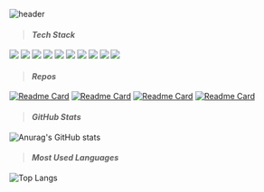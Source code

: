 
![header](https://capsule-render.vercel.app/api?type=waving&height=250&color=gradient&animation=fadeIn&fontColor=ffffff&fontAlign=20&fontAlignY=48&descAlign=20&descAlignY=60&text=Tim&fontSize=40&desc=Android%20Developer)
> #### *Tech Stack*   
<img src="https://img.shields.io/badge/-Kotlin-000000?style=flat&logo=Kotlin%logoColor=white"/> <img src="https://img.shields.io/badge/-Swift-FA7343?style=flat&logo=Swift&logoColor=white"/> <img src="https://img.shields.io/badge/-CocoaPods-EE3322?style=flat&logo=CocoaPods&logoColor=white"/> <img src="https://img.shields.io/badge/-ReactiveX-B7178C?style=flat&logo=ReactiveX&logoColor=white"/> <img src="https://img.shields.io/badge/-Java-007396?style=flat&logo=Java&logoColor=white"/> <img src="https://img.shields.io/badge/-Android-3DDC84?style=flat&logo=Android&logoColor=white"/> <img src="https://img.shields.io/badge/-HTML5-E34F26?style=flat&logo=HTML5&logoColor=white"/> <img src="https://img.shields.io/badge/-CSS3-1572B6?style=flat&logo=CSS3&logoColor=white"/> <img src="https://img.shields.io/badge/-JavaScript-F7DF1E?style=flat&logo=JavaScript&logoColor=white"/> <img src="https://img.shields.io/badge/-Spring-6DB33F?style=flat&logo=Spring&logoColor=white"/>        


     
     
> #### *Repos*
[![Readme Card](https://github-readme-stats.vercel.app/api/pin/?username=bsw112&description=true&theme=nord&hide_border=true&repo=memo-app)](https://github.com/bsw112/memo-app)
[![Readme Card](https://github-readme-stats.vercel.app/api/pin/?username=bsw112&description=true&theme=nord&hide_border=true&repo=FLO)](https://github.com/bsw112/FLO)
[![Readme Card](https://github-readme-stats.vercel.app/api/pin/?username=bsw112&description=true&theme=nord&hide_border=true&repo=modu_worldcup)](https://github.com/bsw112/modu_worldcup)
[![Readme Card](https://github-readme-stats.vercel.app/api/pin/?username=bsw112&description=true&theme=nord&hide_border=true&repo=vote-vote)](https://github.com/bsw112/vote-vote)       


> #### *GitHub Stats*
![Anurag's GitHub stats](https://github-readme-stats-one-bice.vercel.app/api?username=bsw112&show_icons=true&theme=material-palenight&count_private=true&hide_border=true&include_all_commits=true&role=OWNER,ORGANIZATION_MEMBER,COLLABORATOR&hide_title=true&hide=contribs)    
  
  
> #### *Most Used Languages*
![Top Langs](https://github-readme-stats.vercel.app/api/top-langs/?username=bsw112&layout=compact&theme=material-palenight&hide_border=true&hide_title=true)   
